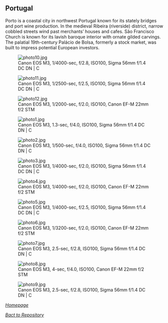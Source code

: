 ## Portugal

Porto is a coastal city in northwest Portugal known for its stately bridges and port wine production. In the medieval Ribeira (riverside) district, narrow cobbled streets wind past merchants’ houses and cafes. São Francisco Church is known for its lavish baroque interior with ornate gilded carvings. The palatial 19th-century Palácio de Bolsa, formerly a stock market, was built to impress potential European investors.

<link rel='stylesheet' href='/Shutter101/css/photo-tile.css'>
<div class='gallery'>
	<figure>
		<img src='/Shutter101/photos/Portugal/img/photo10.jpg' alt='photo10.jpg'>
		<figcaption>Canon EOS M3, 1/4000-sec, f/2.8, ISO100, Sigma 56mm f/1.4 DC DN | C</figcaption>
	</figure>
	<figure>
		<img src='/Shutter101/photos/Portugal/img/photo11.jpg' alt='photo11.jpg'>
		<figcaption>Canon EOS M3, 1/2500-sec, f/2.5, ISO100, Sigma 56mm f/1.4 DC DN | C</figcaption>
	</figure>
	<figure>
		<img src='/Shutter101/photos/Portugal/img/photo12.jpg' alt='photo12.jpg'>
		<figcaption>Canon EOS M3, 1/2000-sec, f/2.0, ISO100, Canon EF-M 22mm f/2 STM</figcaption>
	</figure>
	<figure>
		<img src='/Shutter101/photos/Portugal/img/photo1.jpg' alt='photo1.jpg'>
		<figcaption>Canon EOS M3, 1.3-sec, f/4.0, ISO100, Sigma 56mm f/1.4 DC DN | C</figcaption>
	</figure>
	<figure>
		<img src='/Shutter101/photos/Portugal/img/photo2.jpg' alt='photo2.jpg'>
		<figcaption>Canon EOS M3, 1/500-sec, f/4.0, ISO100, Sigma 56mm f/1.4 DC DN | C</figcaption>
	</figure>
	<figure>
		<img src='/Shutter101/photos/Portugal/img/photo3.jpg' alt='photo3.jpg'>
		<figcaption>Canon EOS M3, 1/4000-sec, f/2.0, ISO100, Sigma 56mm f/1.4 DC DN | C</figcaption>
	</figure>
	<figure>
		<img src='/Shutter101/photos/Portugal/img/photo4.jpg' alt='photo4.jpg'>
		<figcaption>Canon EOS M3, 1/4000-sec, f/2.0, ISO100, Canon EF-M 22mm f/2 STM</figcaption>
	</figure>
	<figure>
		<img src='/Shutter101/photos/Portugal/img/photo5.jpg' alt='photo5.jpg'>
		<figcaption>Canon EOS M3, 1/4000-sec, f/2.5, ISO100, Sigma 56mm f/1.4 DC DN | C</figcaption>
	</figure>
	<figure>
		<img src='/Shutter101/photos/Portugal/img/photo6.jpg' alt='photo6.jpg'>
		<figcaption>Canon EOS M3, 1/3200-sec, f/2.0, ISO100, Canon EF-M 22mm f/2 STM</figcaption>
	</figure>
	<figure>
		<img src='/Shutter101/photos/Portugal/img/photo7.jpg' alt='photo7.jpg'>
		<figcaption>Canon EOS M3, 2.5-sec, f/2.8, ISO100, Sigma 56mm f/1.4 DC DN | C</figcaption>
	</figure>
	<figure>
		<img src='/Shutter101/photos/Portugal/img/photo8.jpg' alt='photo8.jpg'>
		<figcaption>Canon EOS M3, 4-sec, f/4.0, ISO100, Canon EF-M 22mm f/2 STM</figcaption>
	</figure>
	<figure>
		<img src='/Shutter101/photos/Portugal/img/photo9.jpg' alt='photo9.jpg'>
		<figcaption>Canon EOS M3, 2.5-sec, f/2.8, ISO100, Sigma 56mm f/1.4 DC DN | C</figcaption>
	</figure>
</div>

*[Homepage](https://23w-gbac.github.io/Shutter101/)*

*[Bact to Repository](https://github.com/23W-GBAC/Shutter101/tree/main)*
